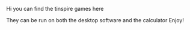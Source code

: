 Hi you can find the tinspire games here

They can be run on both the desktop software and the calculator
Enjoy!
